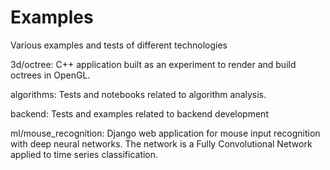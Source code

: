 # Examples
Various examples and tests of different technologies

3d/octree: C++ application built as an experiment to render and build octrees in OpenGL.

algorithms: Tests and notebooks related to algorithm analysis.  

backend: Tests and examples related to backend development

ml/mouse_recognition: Django web application for mouse input recognition with deep neural networks. The network is a Fully Convolutional Network applied to time series classification.  
